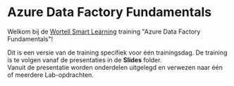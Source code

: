 # Azure Data Factory Fundamentals

Welkom bij de [Wortell Smart Learning](https://www.wortell.nl/nl/smart-learning) training "Azure Data Factory Fundamentals"!

Dit is een versie van de training specifiek voor één trainingsdag.
De training is te volgen vanaf de presentaties in de **Slides** folder.  
Vanuit de presentatie worden onderdelen uitgelegd en verwezen naar één of meerdere Lab-opdrachten.  
